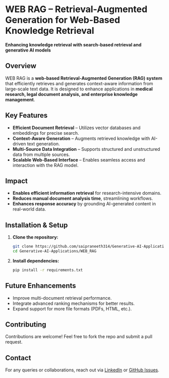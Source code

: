 # **WEB RAG – Retrieval-Augmented Generation for Web-Based Knowledge Retrieval**  
   **Enhancing knowledge retrieval with search-based retrieval and generative AI models**
## Overview  
WEB RAG is a **web-based Retrieval-Augmented Generation (RAG) system** that efficiently retrieves and generates context-aware information from large-scale text data. It is designed to enhance applications in **medical research, legal document analysis, and enterprise knowledge management**.  

## Key Features  
- **Efficient Document Retrieval** – Utilizes vector databases and embeddings for precise search.  
- **Context-Aware Generation** – Augments retrieved knowledge with AI-driven text generation.  
- **Multi-Source Data Integration** – Supports structured and unstructured data from multiple sources.  
- **Scalable Web-Based Interface** – Enables seamless access and interaction with the RAG model.  

## Impact  
- **Enables efficient information retrieval** for research-intensive domains.  
- **Reduces manual document analysis time**, streamlining workflows.  
- **Enhances response accuracy** by grounding AI-generated content in real-world data.  

## Installation & Setup  
1. **Clone the repository:**  
   ```bash
   git clone https://github.com/saipraneeth314/Generative-AI-Applications.git
   cd Generative-AI-Applications/WEB_RAG
   ```
2. **Install dependencies:**  
   ```bash
   pip install -r requirements.txt
   ```

## Future Enhancements  
- Improve multi-document retrieval performance.  
- Integrate advanced ranking mechanisms for better results.  
- Expand support for more file formats (PDFs, HTML, etc.).  

## Contributing  
Contributions are welcome! Feel free to fork the repo and submit a pull request. 

##  Contact  
For any queries or collaborations, reach out via [LinkedIn](https://www.linkedin.com/in/sai-praneeth-kasam-96bb501ba/) or [GitHub Issues](https://github.com/saipraneeth314/Generative-AI-Applications/issues).  
